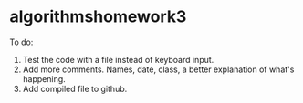 # algorithmshomework3
To do: 
1. Test the code with a file instead of keyboard input. 
2. Add more comments. Names, date, class, a better explanation of what's happening. 
3. Add compiled file to github.
